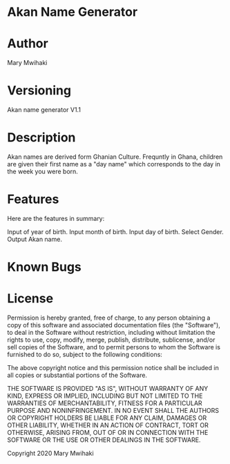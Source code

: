 # Akan Name Generator
# Author
Mary Mwihaki

# Versioning
Akan name generator V1.1

# Description
Akan names are derived form Ghanian Culture. Frequntly in Ghana, children are given their first name as a "day name" which corresponds to the day in the week you were born.

# Features
Here are the features in summary:

Input of year of birth.
Input month of birth.
Input day of birth.
Select Gender.
Output Akan name.

# Known Bugs


# License


Permission is hereby granted, free of charge, to any person obtaining a copy of this software and associated documentation files (the "Software"), to deal in the Software without restriction, including without limitation the rights to use, copy, modify, merge, publish, distribute, sublicense, and/or sell copies of the Software, and to permit persons to whom the Software is furnished to do so, subject to the following conditions:

The above copyright notice and this permission notice shall be included in all copies or substantial portions of the Software.

THE SOFTWARE IS PROVIDED "AS IS", WITHOUT WARRANTY OF ANY KIND, EXPRESS OR IMPLIED, INCLUDING BUT NOT LIMITED TO THE WARRANTIES OF MERCHANTABILITY, FITNESS FOR A PARTICULAR PURPOSE AND NONINFRINGEMENT. IN NO EVENT SHALL THE AUTHORS OR COPYRIGHT HOLDERS BE LIABLE FOR ANY CLAIM, DAMAGES OR OTHER LIABILITY, WHETHER IN AN ACTION OF CONTRACT, TORT OR OTHERWISE, ARISING FROM, OUT OF OR IN CONNECTION WITH THE SOFTWARE OR THE USE OR OTHER DEALINGS IN THE SOFTWARE.

Copyright 2020 Mary Mwihaki
